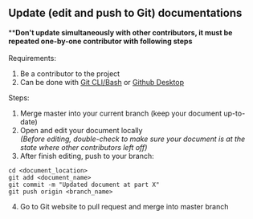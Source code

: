 ## Update (edit and push to Git) documentations
****Don't update simultaneously with other contributors, it must be repeated one-by-one contributor with following steps** <br/><br/>
Requirements:
1. Be a contributor to the project
2. Can be done with [Git CLI/Bash](https://gitforwindows.org/) or [Github Desktop](https://desktop.github.com/)

Steps: 
1. Merge master into your current branch (keep your document up-to-date)
2. Open and edit your document locally <br/>
*(Before editing, double-check to make sure your document is at the state where other contributors left off)*
3. After finish editing, push to your branch:
```
cd <document_location>
git add <document_name>
git commit -m "Updated document at part X"
git push origin <branch_name>
```
4. Go to Git website to pull request and merge into master branch<br/>
